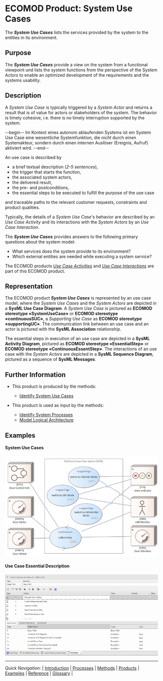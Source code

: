 # ECOMOD Product: System Use Cases

The **_System Use Cases_** lists the services provided by the system to the entities in its environment.


## Purpose

The **_System Use Cases_** provide a view on the system from a functional viewpoint und lists the system functions from the perspective of the System Actors to enable an optimized development of the requirements and the systems usability.


## Description

A _System Use Case_ is typically triggered by a _System Actor_ and returns a result that is of value for actors or stakeholders of the system. The behavior is timely cohesive, i.e. there is no timely interruption supported by the system.

--begin--
Im Kontext eines autonom ablaufenden Systems ist ein System Use Case eine wesentliche Systemfunktion, die *nicht* durch einen Systemakteur, sondern durch einen internen Auslöser (Ereignis, Aufruf) aktiviert wird.
--end--


An use case is described by
+ a brief textual description (_2-5 sentences_),
+ the trigger that starts the function,
+ the associated system actors,
+ the delivered result,
+ the pre- and postconditions,
+ the essential steps to be executed to fulfill the purpose of the use case

and traceable paths to the relevant customer requests, constraints and product qualities.

Typically, the details of a _System Use Case_'s behavior are described by an _Use Case Activity_ and its interactions with the _System Actors_ by an _Use Case Interaction_.

The **_System Use Cases_** provides answers to the following primary questions about the system model:

+ What services does the system provide to its environment?
+ Which external entities are needed while executing a system service?

The ECOMOD products [_Use Case Activities_](product_usecase-activities.md) and [_Use Case Interactions_](product_usecase-interactions.md) are part of this ECOMOD product.

## Representation

The ECOMOD product **_System Use Cases_** is represented by an use case model, where the _System Use Cases_ and the _System Actors_ are depicted in a **SysML Use Case Diagram**. A _System Use Case_ is pictured as **ECOMOD stereotype «SystemUseCase»** or **ECOMOD stereotype «continuousSUC»**, a _Supporting Use Case_ as **ECOMOD stereotype «supportingUC»**. The communication link between an use case and an actor is pictured with the **SysML Association** relationship.

The essential steps in execution of an use case are depicted in a **SysML Activity Diagram**, pictured as **ECOMOD stereotype «EssentialStep»** or **ECOMOD stereotype «ContinuousEssentStep»**. The interactions of an use case with the _System Actors_ are depicted in a **SysML Sequence Diagram**, pictured as a sequence of **SysML Messages**.


## Further Information

+ This product is produced by the methods:
  - [Identify System Use Cases](method_system-usecases.md)

+ This product is used as input by the methods:
  - [Identify System Processes](method_system-processes.md)
  - [Model Logical Architecture](method_logical-architecture.md)


## Examples

#### System Use Cases

![Example for System Use Cases](images/en-ecomod-example-00-systemusecases-modelview.png)

#### Use Case Essential Description

![Example for Use Case Essential Description](images/en-ecomod-example-00-systemactivities-collectdata-essential-modelview.png)


---
_Quick Navigation:_ | [Introduction](index.md) | [Processes](processes.md) | [Methods](methods.md) | [Products](products.md) | [Examples](examples.md) | [Reference](quick-reference.md) | [Glossary](glossary.md) |
